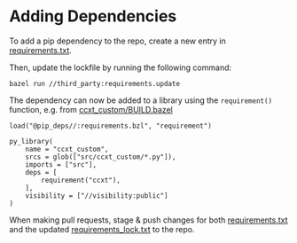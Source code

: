 # Adding Dependencies

To add a pip dependency to the repo, create a new entry in [requirements.txt](../third_party/requirements.txt).

Then, update the lockfile by running the following command:
```
bazel run //third_party:requirements.update
```

The dependency can now be added to a library using the `requirement()` function, e.g. from [ccxt_custom/BUILD.bazel](../ccxt_custom/BUILD.bazel)
```
load("@pip_deps//:requirements.bzl", "requirement")

py_library(
    name = "ccxt_custom",
    srcs = glob(["src/ccxt_custom/*.py"]),
    imports = ["src"],
    deps = [
        requirement("ccxt"),
    ],
    visibility = ["//visibility:public"]
)
```


When making pull requests, stage & push changes for both [requirements.txt](../third_party/requirements.txt) and the updated [requirements_lock.txt](../third_party/requirements_lock.txt) to the repo.

